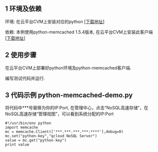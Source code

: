 ## 1 环境及依赖

环境: 在云平台CVM上安装对应的python [[下载地址](https://www.python.org/downloads/)]

依赖: 本例使用python-memcached 1.5.4版本, 在云平台CVM上安装此客户端 [[下载地址](https://pypi.python.org/pypi/python-memcached)]

## 2 使用步骤

在云平台CVM上部署好python环境及python-memcached客户端.

编写测试代码并运行.

## 3 代码示例 python-memcached-demo.py
将代码中***号替换为你的IP:Port, 在管理中心，点击“NoSQL高速存储”，在NoSQL高速存储“管理视图”，可以看到系统分配的IP:Port

```
#!/usr/bin/env python
import memcache
mc = memcache.Client(['***.***.***.***:****'],debug=0)
mc.set("python-key","qcloud NoSQL Server")
value = mc.get("python-key")
print value
```